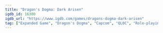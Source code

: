 ```yaml
---
title: "Dragon's Dogma: Dark Arisen"
igdb_id: 16300
igdb_url: "https://www.igdb.com/games/dragons-dogma-dark-arisen"
tag: ["Expanded Game", "Dragon's Dogma", "Capcom", "QLOC", "Role-playing (RPG)", "Adventure", "Single player", "Third person", "Action", "Fantasy", "Historical", "Open world"]
---
```

